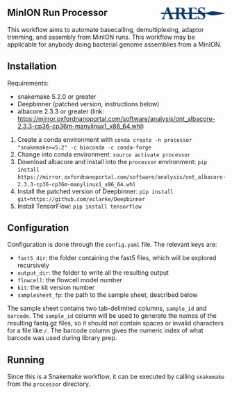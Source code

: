 ## MinION Run Processor  <img src="ARES_Small.png" width=150 align="right"> 

This workflow aims to automate basecalling, demultiplexing, adaptor trimming, and assembly from MinION runs. This workflow may be applicable for anybody doing bacterial genome assemblies from a MinION.

## Installation

Requirements:

- snakemake 5.2.0 or greater
- Deepbinner (patched version, instructions below)
- albacore 2.3.3 or greater (link: https://mirror.oxfordnanoportal.com/software/analysis/ont_albacore-2.3.3-cp36-cp36m-manylinux1_x86_64.whl)

1. Create a conda environment with `conda create -n processor "snakemake>=5.2" -c bioconda -c conda-forge`
2. Change into conda environment: `source activate processor`
3. Download albacore and install into the `processor` environment: `pip install https://mirror.oxfordnanoportal.com/software/analysis/ont_albacore-2.3.3-cp36-cp36m-manylinux1_x86_64.whl`
4. Install the patched version of Deepbinner: `pip install git+https://github.com/eclarke/Deepbinner`
5. Install TensorFlow: `pip install tensorflow`

## Configuration

Configuration is done through the `config.yaml` file. 
The relevant keys are:
- `fast5_dir`: the folder containing the fast5 files, which will be explored recursively
- `output_dir`: the folder to write all the resulting output
- `flowcell`: the flowcell model number
- `kit`: the kit version number
- `samplesheet_fp`: the path to the sample sheet, described below

The sample sheet contains two tab-delimited columns, `sample_id` and `barcode`. The `sample_id` column will be used to generate the names of the resulting fastq.gz files, so it should not contain spaces or invalid characters for a file like `/`.  The barcode column gives the numeric index of what barcode was used during library prep.

## Running

Since this is a Snakemake workflow, it can be executed by calling `snakemake` from the `processor` directory.

